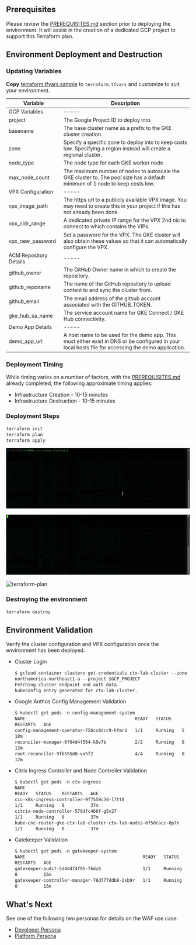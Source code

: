 ## Prerequisites 
Please review the [PREREQUISITES.md](PREREQUISITES.md) section prior to deploying the environment. It will assist in the creation of a dedicated GCP project to support this Terraform plan.  

## Environment Deployment and Destruction

### Updating Variables
**Copy** [terraform.tfvars.sample](terraform.tfvars.sample) to `terraform.tfvars` and customize to suit your environment. 

| Variable               | Description                                                                                                                                          |
| ---------------------- | ---------------------------------------------------------------------------------------------------------------------------------------------------- |
| GCP Variables          | \-----                                                                                                                                               |
| project                | The Google Project ID to deploy into.                                                                                                                |
| basename               | The base cluster name as a prefix to the GKE cluster creation.                                                                                       |
| zone                   | Specify a specific zone to deploy into to keep costs low. Specifying a region instead will create a regional cluster.                                |
| node\_type             | The node type for each GKE worker node                                                                                                               |
| max\_node\_count       | The maximum number of nodes to autoscale the GKE cluster to. The pool size has a default minimum of 1 node to keep costs low.                        |
| VPX Configuration      | \-----                                                                                                                                               |
| vpx\_image\_path       | The https url to a publicly available VPX image. You may need to create this in your project if this has not already been done.                      |
| vpx\_cidr\_range       | A dedicated private IP range for the VPX 2nd nic to connect to which contains the VIPs.                                                              |
| vpx\_new\_password     | Set a password for the VPX. The GKE cluster will also obtain these values so that it can automatically configure the VPX.                            |
| ACM Repository Details | \-----                                                                                                                                               |
| github\_owner          | The GitHub Owner name in which to create the repository.                                                                                             |
| github\_reponame       | The name of the GitHub repository to upload content to and sync the cluster from.                                                                    |
| github\_email          | The email address of the github account associated with the GITHUB\_TOKEN.                                                                           |
| gke\_hub\_sa\_name     | The service account name for GKE Connect / GKE Hub connectivity.                                                                                     |
| Demo App Details       | \-----                                                                                                                                               |
| demo\_app\_url         | A host name to be used for the demo app. This must either exist in DNS or be configured in your local hosts file for accessing the demo application. |



### Deployment Timing
While timing varies on a number of factors, with the [PREREQUISITES.md](PREREQUISITES.md) already completed, the following approximate timing applies: 
- Infrastructure Creation - 10-15 minutes
- Infrastructure Destruction - 10-15 minutes

### Deployment Steps

```shell
terraform init
terraform plan 
terraform apply
```
![terraform-init](../assets/1-tf-init.gif)

![terraform-plan](../assets/2-tf-plan.gif)

![terraform-plan](../assets/3-tf-apply.gif)


### Destroying the environment

```shell
terraform destroy
```

## Environment Validation
Verify the cluster configuration and VPX configuration once the environment has been deployed. 
- Cluster Login
  ```shell
  $ gcloud container clusters get-credentials ctx-lab-cluster --zone northamerica-northeast1-a --project $GCP_PROJECT
  Fetching cluster endpoint and auth data.
  kubeconfig entry generated for ctx-lab-cluster.
  ```

- Google Anthos Config Management Validation
  ```shell
  $ kubectl get pods -n config-management-system
  NAME                                          READY   STATUS    RESTARTS   AGE
  config-management-operator-75bcc8dcc9-hfmr2   1/1     Running   5          18m
  reconciler-manager-6f64d4f564-k9v7b           2/2     Running   0          12m
  root-reconciler-9fb555d8-vx5f2                4/4     Running   0          12m
  ```

- Citrix Ingress Controller and Node Controller Validation
  ```shell
  $ kubectl get pods -n ctx-ingress
  NAME                                                              READY   STATUS    RESTARTS   AGE
  cic-k8s-ingress-controller-9f7559c7d-l7tt8                        1/1     Running   0          37m
  citrix-node-controller-579dfc466f-g5v27                           1/1     Running   0          37m
  kube-cnc-router-gke-ctx-lab-cluster-ctx-lab-nodes-6f50cacc-8p7n   1/1     Running   0          37m
  ```
- Gatekeeper Validation
  ```shell
  $ kubectl get pods -n gatekeeper-system
  NAME                                             READY   STATUS    RESTARTS   AGE
  gatekeeper-audit-5d4d474f95-f6dz6                1/1     Running   0          15m
  gatekeeper-controller-manager-76d777ddb8-2sb9r   1/1     Running   0          15m
  ```

## What's Next
See one of the following two personas for details on the WAF use case: 
- [Developer Persona](../PERSONA_DEVELOPER.md)
- [Platform Persona](../PERSONA_PLATFORM.md)